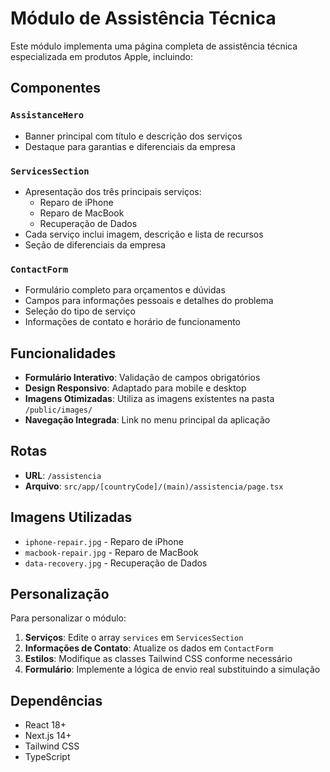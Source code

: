 # Módulo de Assistência Técnica

Este módulo implementa uma página completa de assistência técnica especializada em produtos Apple, incluindo:

## Componentes

### `AssistanceHero`
- Banner principal com título e descrição dos serviços
- Destaque para garantias e diferenciais da empresa

### `ServicesSection`
- Apresentação dos três principais serviços:
  - Reparo de iPhone
  - Reparo de MacBook
  - Recuperação de Dados
- Cada serviço inclui imagem, descrição e lista de recursos
- Seção de diferenciais da empresa

### `ContactForm`
- Formulário completo para orçamentos e dúvidas
- Campos para informações pessoais e detalhes do problema
- Seleção do tipo de serviço
- Informações de contato e horário de funcionamento

## Funcionalidades

- **Formulário Interativo**: Validação de campos obrigatórios
- **Design Responsivo**: Adaptado para mobile e desktop
- **Imagens Otimizadas**: Utiliza as imagens existentes na pasta `/public/images/`
- **Navegação Integrada**: Link no menu principal da aplicação

## Rotas

- **URL**: `/assistencia`
- **Arquivo**: `src/app/[countryCode]/(main)/assistencia/page.tsx`

## Imagens Utilizadas

- `iphone-repair.jpg` - Reparo de iPhone
- `macbook-repair.jpg` - Reparo de MacBook
- `data-recovery.jpg` - Recuperação de Dados

## Personalização

Para personalizar o módulo:

1. **Serviços**: Edite o array `services` em `ServicesSection`
2. **Informações de Contato**: Atualize os dados em `ContactForm`
3. **Estilos**: Modifique as classes Tailwind CSS conforme necessário
4. **Formulário**: Implemente a lógica de envio real substituindo a simulação

## Dependências

- React 18+
- Next.js 14+
- Tailwind CSS
- TypeScript
